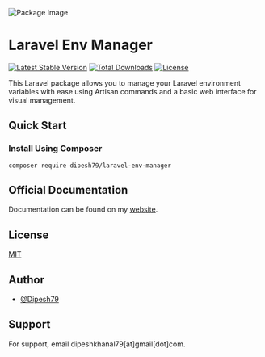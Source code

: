![Package Image](https://banners.beyondco.de/Laravel%20Env%20Manager.png?theme=light&packageManager=composer+require&packageName=dipesh79%2Flaravel-env-manager&pattern=architect&style=style_1&description=Manage+Laravel+environment+variables+with+ease+using+Artisan+commands+and+a+basic+web+interface+for+visual+management&md=1&showWatermark=1&fontSize=100px&images=https%3A%2F%2Flaravel.com%2Fimg%2Flogomark.min.svg)
# Laravel Env Manager

[![Latest Stable Version](https://img.shields.io/packagist/v/dipesh79/laravel-env-manager.svg?style=flat-square)](https://packagist.org/packages/dipesh79/laravel-env-manager)
[![Total Downloads](http://poser.pugx.org/dipesh79/laravel-env-manager/downloads)](https://img.shields.io/packagist/dt//dipesh79/laravel-env-manager)
[![License](https://img.shields.io/packagist/l/dipesh79/laravel-env-manager)](https://packagist.org/packages/dipesh79/laravel-env-manager)

This Laravel package allows you to manage your Laravel environment variables with ease using Artisan commands and a basic web interface for visual management.

## Quick Start

### Install Using Composer

```
composer require dipesh79/laravel-env-manager
```
## Official Documentation

Documentation can be found on my [website](https://khanaldipesh.com.np/package/laravel-env-manager).


## License

[MIT](https://choosealicense.com/licenses/mit/)

## Author

- [@Dipesh79](https://www.github.com/Dipesh79)

## Support

For support, email dipeshkhanal79[at]gmail[dot]com.
